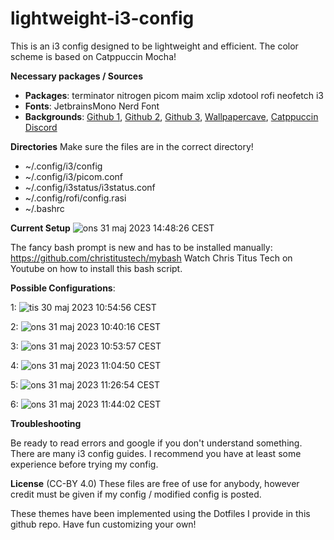 # lightweight-i3-config
This is an i3 config designed to be lightweight and efficient.
The color scheme is based on Catppuccin Mocha!

**Necessary packages / Sources**
+ **Packages**: terminator nitrogen picom maim xclip xdotool rofi neofetch i3
+ **Fonts**: JetbrainsMono Nerd Font
+ **Backgrounds**: [Github 1](https://github.com/D3Ext/aesthetic-wallpapers), [Github 2](https://github.com/linuxdotexe/nordic-wallpapers), [Github 3](https://github.com/dharmx/walls), [Wallpapercave](https://wallpapercave.com/catppuccin-wallpapers), [Catppuccin Discord](https://discord.com/servers/catppuccin-907385605422448742)

**Directories**
Make sure the files are in the correct directory!
+ ~/.config/i3/config
+ ~/.config/i3/picom.conf
+ ~/.config/i3status/i3status.conf
+ ~/.config/rofi/config.rasi
+ ~/.bashrc

**Current Setup**
![ons 31 maj 2023 14:48:26 CEST](https://github.com/POP303U/my-i3-config/assets/115036828/ee8dfc85-c8ca-485c-9e9a-6116977469b6)

The fancy bash prompt is new and has to be installed manually:
https://github.com/christitustech/mybash
Watch Chris Titus Tech on Youtube on how to install this bash script.

**Possible Configurations**:

1:
![tis 30 maj 2023 10:54:56 CEST](https://github.com/POP303U/my-i3-config/assets/115036828/0c98de3a-6dbf-4050-8fac-4d22c28d33dd)

2:
![ons 31 maj 2023 10:40:16 CEST](https://github.com/POP303U/my-i3-config/assets/115036828/adccb789-d0c2-4f9a-abff-913cf269df3f)

3:
![ons 31 maj 2023 10:53:57 CEST](https://github.com/POP303U/my-i3-config/assets/115036828/005263c7-791c-4105-a7c5-86a59ee90d92)

4: 
![ons 31 maj 2023 11:04:50 CEST](https://github.com/POP303U/my-i3-config/assets/115036828/f3f142ae-72ae-4a7e-9dca-aea8bfe079d1)

5:
![ons 31 maj 2023 11:26:54 CEST](https://github.com/POP303U/my-i3-config/assets/115036828/4cdb0f8b-9113-4cee-96e4-a4d7e6489a8d)

6:
![ons 31 maj 2023 11:44:02 CEST](https://github.com/POP303U/my-i3-config/assets/115036828/be178db5-8b49-4f7c-9855-7ef18b0d8dcd)

**Troubleshooting**

Be ready to read errors and google if you don't understand something.
There are many i3 config guides. I recommend you have at least some experience before trying my config.

**License**
(CC-BY 4.0) These files are free of use for anybody, however credit must be given if my config / modified config is posted.

These themes have been implemented using the Dotfiles I provide in this github repo. 
Have fun customizing your own!

